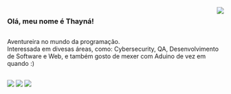 <img align='right' src="https://github-readme-stats.vercel.app/api?username=atatassis&show_icons=true&title_color=783c00&text_color=af552e&icon_color=783c00&bg_color=f8efd4&cache_seconds=2300">

### Olá, meu nome é Thayná!
##

<p> Aventureira no mundo da programação. <br/> Interessada em divesas áreas, como: Cybersecurity, QA, Desenvolvimento de Software e Web, e também gosto de mexer com Aduino de vez em quando :) </p>

##

<div>
  <img src="https://img.shields.io/badge/Instagram-E4405F?style=plastic&logo=instagram&logoColor=white" /> 
  <img src="https://img.shields.io/badge/LinkedIn-0077B5?style=plastic&logo=linkedin&logoColor=white"/> 
  <img src="https://img.shields.io/badge/GitHub-100000?style=plastic&logo=github&logoColor=white"/>
</div>
